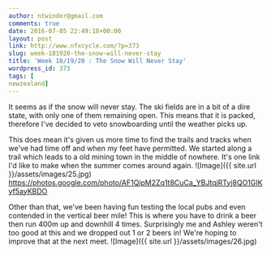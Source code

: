 ```yaml
---
author: ntwinder@gmail.com
comments: true
date: 2016-07-05 22:49:18+00:00
layout: post
link: http://www.nfxcycle.com/?p=373
slug: week-181920-the-snow-will-never-stay
title: 'Week 18/19/20 : The Snow Will Never Stay'
wordpress_id: 373
tags: [
newzealand]
---
```


It seems as if the snow will never stay. The ski fields are in a bit of a dire state, with only one of them remaining open. This means that it is packed, therefore I've decided to veto snowboarding until the weather picks up. 

This does mean it's given us more time to find the trails and tracks when we've had time off and when my feet have permitted. We started along a trail which leads to a old mining town in the middle of nowhere. It's one link I'd like to make when the summer comes around again. 
![Image]({{ site.url }}/assets/images/25.jpg)
https://photos.google.com/photo/AF1QipM2Zq1t8CuCa_YBJtqjRTyj8QO1GIKyf5ayKBDO

Other than that, we've been having fun testing the local pubs and even contended in the vertical beer mile! This is where you have to drink a beer then run 400m up and downhill 4 times. Surprisingly me and Ashley weren't too good at this and we dropped out 1 or 2 beers in! We're hoping to improve that at the next meet. 
![Image]({{ site.url }}/assets/images/26.jpg)
